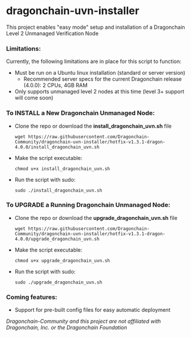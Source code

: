 # dragonchain-uvn-installer 

This project enables "easy mode" setup and installation of a Dragonchain Level 2 Unmanaged Verification Node

### Limitations:

Currently, the following limitations are in place for this script to function:
- Must be run on a Ubuntu linux installation (standard or server version)
    - Recommended server specs for the current Dragonchain release (4.0.0): 2 CPUs, 4GB RAM
- Only supports unmanaged level 2 nodes at this time (level 3+ support will come soon)

### To INSTALL a New Dragonchain Unmanaged Node:

- Clone the repo or download the **install_dragonchain_uvn.sh** file

    ```wget https://raw.githubusercontent.com/Dragonchain-Community/dragonchain-uvn-installer/hotfix-v1.3.1-dragon-4.0.0/install_dragonchain_uvn.sh```

- Make the script executable:

    ```chmod u+x install_dragonchain_uvn.sh```

- Run the script with sudo:

    ```sudo ./install_dragonchain_uvn.sh```

### To UPGRADE a Running Dragonchain Unmanaged Node:

- Clone the repo or download the **upgrade_dragonchain_uvn.sh** file

    ```wget https://raw.githubusercontent.com/Dragonchain-Community/dragonchain-uvn-installer/hotfix-v1.3.1-dragon-4.0.0/upgrade_dragonchain_uvn.sh```

- Make the script executable:

    ```chmod u+x upgrade_dragonchain_uvn.sh```

- Run the script with sudo:

    ```sudo ./upgrade_dragonchain_uvn.sh```

### Coming features:
- Support for pre-built config files for easy automatic deployment

*Dragonchain-Community and this project are not affiliated with Dragonchain, Inc. or the Dragonchain Foundation*

